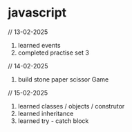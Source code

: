 # javascript 

// 13-02-2025
1) learned events
2) completed practise set 3

// 14-02-2025
1) build stone paper scissor Game

// 15-02-2025
1) learned classes / objects / construtor 
2) learned inheritance 
3) learned try - catch block